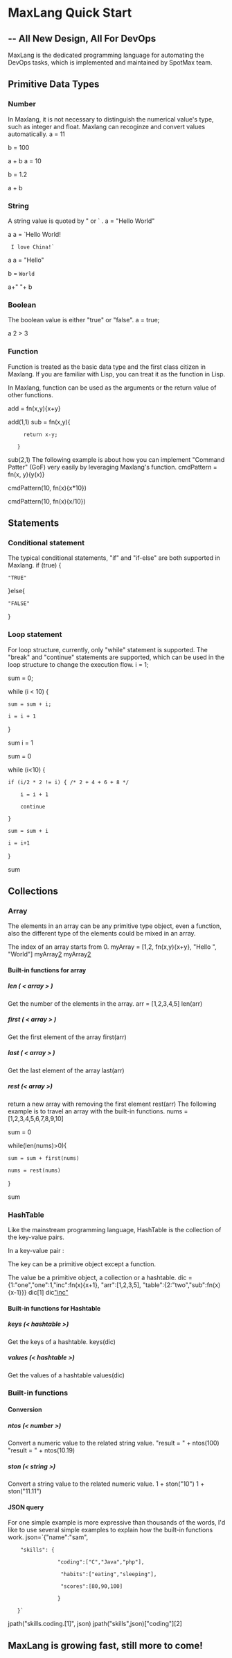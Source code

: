 # MaxLang Quick Start 

## -- All New Design, All For DevOps 
MaxLang is the dedicated programming language for automating the DevOps tasks, which is implemented and maintained by SpotMax team.
## Primitive Data Types

### Number

In Maxlang, it is not necessary to distinguish the numerical value's type, such as integer and float. Maxlang can recoginze and convert values automatically. 
a = 11

b = 100

a + b
a = 10

b = 1.2

a + b
### String

A string value is quoted by " or ` .
a = "Hello World"

a
a = `Hello World!

     I love China!`

a
a = "Hello"

b = `World`

a+" "+ b
### Boolean

The boolean value is either "true" or "false".
a = true;

a
2 > 3
### Function

Function is treated as the basic data type and the first class citizen in Maxlang. If you are familiar with Lisp, you can treat it as the function in Lisp.



In Maxlang, function can be used as the arguments or the return value of other functions.

add = fn(x,y){x+y}

add(1,1)
sub = fn(x,y){

         return x-y;

       }

sub(2,1)
The following example is about how you can implement "Command Patter" (GoF) very easily by leveraging Maxlang's function.
cmdPattern = fn(x, y){y(x)}

cmdPattern(10, fn(x){x*10}) 

cmdPattern(10, fn(x){x/10})
## Statements

### Conditional statement

The typical conditional statements, "if" and "if-else" are both supported in Maxlang.
if (true) {

    "TRUE"

}else{

    "FALSE"

}
### Loop statement
For loop structure, currently, only "while" statement is supported. The "break" and "continue" statements are supported, which can be used in the loop structure to change the execution flow.
i = 1;

sum = 0;

while (i < 10) {

    sum = sum + i;

    i = i + 1

}

sum 
i = 1

sum = 0

while (i<10) {  

    if (i/2 * 2 != i) { /* 2 + 4 + 6 + 8 */

        i = i + 1

        continue

    }

    sum = sum + i

    i = i+1

}

sum
## Collections

### Array

The elements in an array can be any primitive type object, even a function, also the different type of the elements could be mixed in an array. 



The index of an array starts from 0.
myArray = [1,2, fn(x,y){x+y}, "Hello ", "World"]
myArray[2](myArray[0],myArray[1])
myArray[2](myArray[3],myArray[4])
#### Built-in functions for array
##### len (  < array > )

Get the number of the elements in the array.
arr = [1,2,3,4,5]
len(arr)
##### first ( < array > )

Get the first element of the array
first(arr)
##### last ( < array > )

Get the last element of the array
last(arr)
##### rest (< array >)

return a new array with removing the first element 
rest(arr)
The following example is to travel an array with the built-in functions.
nums = [1,2,3,4,5,6,7,8,9,10]

sum = 0

while(len(nums)>0){

    sum = sum + first(nums)

    nums = rest(nums)

}

sum
### HashTable

Like the mainstream programming language, HashTable is the collection of the key-value pairs. 



In a key-value pair :



The key can be a primitive object except a function. 



The value be a primitive object, a collection or a hashtable. 
dic = {1:"one","one":1,"inc":fn(x){x+1}, "arr":[1,2,3,5], "table":{2:"two","sub":fn(x){x-1}}}
dic[1]
dic["inc"](dic["one"])
#### Built-in functions for Hashtable

##### keys (< hashtable >)

Get the keys of a hashtable.
keys(dic)
##### values (< hashtable >)

Get the values of a hashtable
values(dic)
### Built-in functions

#### Conversion

##### ntos (< number >)

Convert a numeric value to the related string value.
"result = " + ntos(100)
"result = " + ntos(10.19)
##### ston (< string >)

Convert a string value to the related numeric value.
1 + ston("10")
1 + ston("11.11")
#### JSON query

For one simple example is more expressive than thousands of the words, I'd like to use several simple examples to explain how the built-in functions work.
json=`{"name":"sam", 

        "skills": { 

                    "coding":["C","Java","php"], 

                     "habits":["eating","sleeping"],

                     "scores":[80,90,100]

                    }

       }`

jpath("skills.coding.[1]", json)
jpath("skills",json)["coding"][2]
## MaxLang is growing fast, still more to come!
